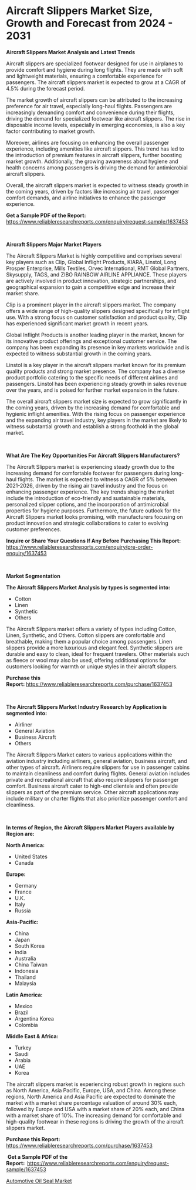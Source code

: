 <p><h1>Aircraft Slippers Market Size, Growth and Forecast from 2024 - 2031</h1></p><p><strong>Aircraft Slippers Market Analysis and Latest Trends</strong></p>
<p><p>Aircraft slippers are specialized footwear designed for use in airplanes to provide comfort and hygiene during long flights. They are made with soft and lightweight materials, ensuring a comfortable experience for passengers. The aircraft slippers market is expected to grow at a CAGR of 4.5% during the forecast period.</p><p>The market growth of aircraft slippers can be attributed to the increasing preference for air travel, especially long-haul flights. Passengers are increasingly demanding comfort and convenience during their flights, driving the demand for specialized footwear like aircraft slippers. The rise in disposable income levels, especially in emerging economies, is also a key factor contributing to market growth.</p><p>Moreover, airlines are focusing on enhancing the overall passenger experience, including amenities like aircraft slippers. This trend has led to the introduction of premium features in aircraft slippers, further boosting market growth. Additionally, the growing awareness about hygiene and health concerns among passengers is driving the demand for antimicrobial aircraft slippers.</p><p>Overall, the aircraft slippers market is expected to witness steady growth in the coming years, driven by factors like increasing air travel, passenger comfort demands, and airline initiatives to enhance the passenger experience.</p></p>
<p><strong>Get a Sample PDF of the Report:&nbsp;</strong> <a href="https://www.reliableresearchreports.com/enquiry/request-sample/1637453">https://www.reliableresearchreports.com/enquiry/request-sample/1637453</a></p>
<p>&nbsp;</p>
<p><strong>Aircraft Slippers Major Market Players</strong></p>
<p><p>The Aircraft Slippers Market is highly competitive and comprises several key players such as Clip, Global Inflight Products, KIARA, Linstol, Long Prosper Enterprise, Mills Textiles, Orvec International, RMT Global Partners, Skysupply, TAGS, and ZIBO RAINBOW AIRLINE APPLIANCE. These players are actively involved in product innovation, strategic partnerships, and geographical expansion to gain a competitive edge and increase their market share.</p><p>Clip is a prominent player in the aircraft slippers market. The company offers a wide range of high-quality slippers designed specifically for inflight use. With a strong focus on customer satisfaction and product quality, Clip has experienced significant market growth in recent years.</p><p>Global Inflight Products is another leading player in the market, known for its innovative product offerings and exceptional customer service. The company has been expanding its presence in key markets worldwide and is expected to witness substantial growth in the coming years.</p><p>Linstol is a key player in the aircraft slippers market known for its premium quality products and strong market presence. The company has a diverse product portfolio catering to the specific needs of different airlines and passengers. Linstol has been experiencing steady growth in sales revenue over the years, and is poised for further market expansion in the future.</p><p>The overall aircraft slippers market size is expected to grow significantly in the coming years, driven by the increasing demand for comfortable and hygienic inflight amenities. With the rising focus on passenger experience and the expanding air travel industry, key players in the market are likely to witness substantial growth and establish a strong foothold in the global market.</p></p>
<p>&nbsp;</p>
<p><strong>What Are The Key Opportunities For Aircraft Slippers Manufacturers?</strong></p>
<p><p>The Aircraft Slippers market is experiencing steady growth due to the increasing demand for comfortable footwear for passengers during long-haul flights. The market is expected to witness a CAGR of 5% between 2021-2026, driven by the rising air travel industry and the focus on enhancing passenger experience. The key trends shaping the market include the introduction of eco-friendly and sustainable materials, personalized slipper options, and the incorporation of antimicrobial properties for hygiene purposes. Furthermore, the future outlook for the Aircraft Slippers market looks promising, with manufacturers focusing on product innovation and strategic collaborations to cater to evolving customer preferences.</p></p>
<p><strong>Inquire or Share Your Questions If Any Before Purchasing This Report:</strong> <a href="https://www.reliableresearchreports.com/enquiry/pre-order-enquiry/1637453">https://www.reliableresearchreports.com/enquiry/pre-order-enquiry/1637453</a></p>
<p>&nbsp;</p>
<p><strong>Market Segmentation</strong></p>
<p><strong>The Aircraft Slippers Market Analysis by types is segmented into:</strong></p>
<p><ul><li>Cotton</li><li>Linen</li><li>Synthetic</li><li>Others</li></ul></p>
<p><p>The Aircraft Slippers market offers a variety of types including Cotton, Linen, Synthetic, and Others. Cotton slippers are comfortable and breathable, making them a popular choice among passengers. Linen slippers provide a more luxurious and elegant feel. Synthetic slippers are durable and easy to clean, ideal for frequent travelers. Other materials such as fleece or wool may also be used, offering additional options for customers looking for warmth or unique styles in their aircraft slippers.</p></p>
<p><strong>Purchase this Report:&nbsp;</strong><a href="https://www.reliableresearchreports.com/purchase/1637453">https://www.reliableresearchreports.com/purchase/1637453</a></p>
<p>&nbsp;</p>
<p><strong>The Aircraft Slippers Market Industry Research by Application is segmented into:</strong></p>
<p><ul><li>Airliner</li><li>General Aviation</li><li>Business Aircraft</li><li>Others</li></ul></p>
<p><p>The Aircraft Slippers Market caters to various applications within the aviation industry including airliners, general aviation, business aircraft, and other types of aircraft. Airliners require slippers for use in passenger cabins to maintain cleanliness and comfort during flights. General aviation includes private and recreational aircraft that also require slippers for passenger comfort. Business aircraft cater to high-end clientele and often provide slippers as part of the premium service. Other aircraft applications may include military or charter flights that also prioritize passenger comfort and cleanliness.</p></p>
<p>&nbsp;</p>
<p><strong>In terms of Region, the Aircraft Slippers Market Players available by Region are:</strong></p>
<p>
    <p> <strong> North America: </strong>
        <ul>
            <li>United States</li>
            <li>Canada</li>
        </ul>
        </p> 
    <p> <strong> Europe: </strong>
        <ul>
            <li>Germany</li>
            <li>France</li>
            <li>U.K.</li>
            <li>Italy</li>
            <li>Russia</li>
        </ul>
        </p> 
    <p> <strong> Asia-Pacific: </strong>
        <ul>
            <li>China</li>
            <li>Japan</li>
            <li>South Korea</li>
            <li>India</li>
            <li>Australia</li>
            <li>China Taiwan</li>
            <li>Indonesia</li>
            <li>Thailand</li>
            <li>Malaysia</li>
        </ul>
        </p> 
    <p> <strong> Latin America: </strong>
        <ul>
            <li>Mexico</li>
            <li>Brazil</li>
            <li>Argentina Korea</li>
            <li>Colombia</li>
        </ul>
        </p> 
    <p> <strong> Middle East & Africa: </strong>
        <ul>
            <li>Turkey</li>
            <li>Saudi</li>
            <li>Arabia</li>
            <li>UAE</li>
            <li>Korea</li>
        </ul>
    </p>
    </p>
<p><p>The aircraft slippers market is experiencing robust growth in regions such as North America, Asia Pacific, Europe, USA, and China. Among these regions, North America and Asia Pacific are expected to dominate the market with a market share percentage valuation of around 30% each, followed by Europe and USA with a market share of 20% each, and China with a market share of 10%. The increasing demand for comfortable and high-quality footwear in these regions is driving the growth of the aircraft slippers market.</p></p>
<p><strong>Purchase this Report: </strong><a href="https://www.reliableresearchreports.com/purchase/1637453">https://www.reliableresearchreports.com/purchase/1637453</a></p>
<p>&nbsp;<strong>Get a Sample PDF of the Report:&nbsp;&nbsp;</strong><a href="https://www.reliableresearchreports.com/enquiry/request-sample/1637453">https://www.reliableresearchreports.com/enquiry/request-sample/1637453</a></p>
<p><strong></strong></p>
<p><p><a href="https://cedar-agate-3da.notion.site/Automotive-Oil-Seal-Market-Research-Report-Reveals-The-Latest-Trends-And-Opportunities-of-this-Marke-dbbac0feebf14948b61b042ba9c96445">Automotive Oil Seal Market</a></p></p>